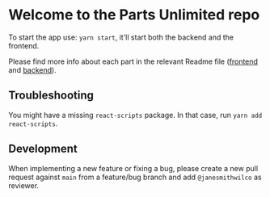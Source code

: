 # Welcome to the Parts Unlimited repo

To start the app use: `yarn start`, it'll start both the backend and the frontend.


Please find more info about each part in the relevant Readme file ([frontend](frontend/readme.md) and [backend](backend/README.md)).

## Troubleshooting
You might have a missing `react-scripts` package. In that case, run `yarn add react-scripts`.

## Development

When implementing a new feature or fixing a bug, please create a new pull request against `main` from a feature/bug branch and add `@janesmithwilco` as reviewer.
